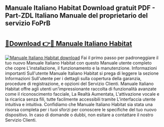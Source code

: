 ## Manuale Italiano Habitat Download gratuit PDF - Part-ZDL Italiano Manuale del proprietario del servizio FoPrB

# <h2><a href="http://dfd72d1.blite.top/?on=Manuale+Italiano+Habitat">🔗Download 👉🔴 Manuale Italiano Habitat</a></h2>

[![Manuale Italiano Habitat download](https://i.imgur.com/lujVjoI.png)](http://dfd72d1.blite.top/?on=Manuale+Italiano+Habitat)
Fai il primo passo per padroneggiare il tuo nuovo Manuale Italiano Habitat con questo Manuale utente completo che copre L'installazione, il funzionamento e la manutenzione. Informazioni importanti Sull'utente Manuale Italiano Habitat si prega di leggere la sezione Informazioni Sull'utente per i dettagli sulla copertura della garanzia, procedure di registrazione, e opzioni del Servizio Clienti. Manuale Italiano Habitat offre agli utenti un'impressionante raccolta di funzionalità avanzate come il riconoscimento facciale, La Realtà Aumentata, L'attivazione vocale e la ricarica senza fili, tutte facilmente accessibili tramite L'interfaccia utente intuitiva e intuitiva. Confidiamo che Manuale Italiano Habitat sia stata una risorsa completa per i tuoi sforzi per conoscere le specifiche del tuo nuovo dispositivo. In caso di domande o dubbi, non esitare a contattare il nostro Servizio Clienti.
